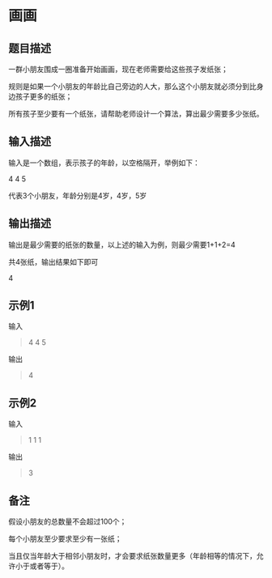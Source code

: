 # 画画

## 题目描述

一群小朋友围成一圈准备开始画画，现在老师需要给这些孩子发纸张；

规则是如果一个小朋友的年龄比自己旁边的人大，那么这个小朋友就必须分到比身边孩子更多的纸张；

所有孩子至少要有一个纸张，请帮助老师设计一个算法，算出最少需要多少张纸。



## 输入描述

输入是一个数组，表示孩子的年龄，以空格隔开，举例如下：

4 4 5

代表3个小朋友，年龄分别是4岁，4岁，5岁



## 输出描述

输出是最少需要的纸张的数量，以上述的输入为例，则最少需要1+1+2=4

共4张纸，输出结果如下即可

4



## 示例1

输入

> 4 4 5

输出

> 4

## 示例2

输入

> 1 1 1

输出

> 3



## 备注

假设小朋友的总数量不会超过100个；

每个小朋友至少要求至少有一张纸；

当且仅当年龄大于相邻小朋友时，才会要求纸张数量更多（年龄相等的情况下，允许小于或者等于）。